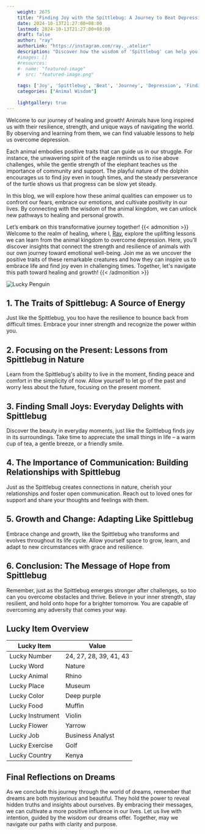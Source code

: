 ```yaml
---
    weight: 2675
    title: "Finding Joy with the Spittlebug: A Journey to Beat Depression"  # Assuming 'title' column exists
    date: 2024-10-13T21:27:00+08:00
    lastmod: 2024-10-13T21:27:00+08:00
    draft: false
    author: "ray"
    authorLink: "https://instagram.com/ray._.atelier"
    description: "Discover how the wisdom of 'Spittlebug' can help you overcome depression and find joy in your life journey."
    #images: []
    #resources:
    #- name: "featured-image"
    #  src: "featured-image.png"
    
    tags: ['Joy', 'Spittlebug', 'Beat', 'Journey', 'Depression', 'Finding']
    categories: ["Animal Wisdom"]
    
    lightgallery: true
---
```

    
Welcome to our journey of healing and growth! Animals have long inspired us with their resilience, strength, and unique ways of navigating the world. By observing and learning from them, we can find valuable lessons to help us overcome depression.

Each animal embodies positive traits that can guide us in our struggle. For instance, the unwavering spirit of the eagle reminds us to rise above challenges, while the gentle strength of the elephant teaches us the importance of community and support. The playful nature of the dolphin encourages us to find joy even in tough times, and the steady perseverance of the turtle shows us that progress can be slow yet steady.

In this blog, we will explore how these animal qualities can empower us to confront our fears, embrace our emotions, and cultivate positivity in our lives. By connecting with the wisdom of the animal kingdom, we can unlock new pathways to healing and personal growth.

Let’s embark on this transformative journey together!
{{< admonition >}}
Welcome to the realm of healing, where I, [Ray](https://instagram.com/ray._.atelier), explore the uplifting lessons we can learn from the animal kingdom to overcome depression. Here, you’ll discover insights that connect the strength and resilience of animals with our own journey toward emotional well-being. Join me as we uncover the positive traits of these remarkable creatures and how they can inspire us to embrace life and find joy even in challenging times. Together, let's navigate this path toward healing and growth!
{{< /admonition >}}

![Lucky Penguin](https://cdn.pixabay.com/photo/2024/09/07/02/34/penguins-9028827_1280.jpg "Lucky Penguin")

## 1. The Traits of Spittlebug: A Source of Energy
Just like the Spittlebug, you too have the resilience to bounce back from difficult times. Embrace your inner strength and recognize the power within you. 

## 2. Focusing on the Present: Lessons from Spittlebug in Nature
Learn from the Spittlebug's ability to live in the moment, finding peace and comfort in the simplicity of now. Allow yourself to let go of the past and worry less about the future, focusing on the present moment.

## 3. Finding Small Joys: Everyday Delights with Spittlebug
Discover the beauty in everyday moments, just like the Spittlebug finds joy in its surroundings. Take time to appreciate the small things in life – a warm cup of tea, a gentle breeze, or a friendly smile.

## 4. The Importance of Communication: Building Relationships with Spittlebug
Just as the Spittlebug creates connections in nature, cherish your relationships and foster open communication. Reach out to loved ones for support and share your thoughts and feelings with them.

## 5. Growth and Change: Adapting Like Spittlebug
Embrace change and growth, like the Spittlebug who transforms and evolves throughout its life cycle. Allow yourself space to grow, learn, and adapt to new circumstances with grace and resilience.

## 6. Conclusion: The Message of Hope from Spittlebug
Remember, just as the Spittlebug emerges stronger after challenges, so too can you overcome obstacles and thrive. Believe in your inner strength, stay resilient, and hold onto hope for a brighter tomorrow. You are capable of overcoming any adversity that comes your way.


## Lucky Item Overview
| Lucky Item          | Value              |
|---------------|--------------------|
| Lucky Number        | 24, 27, 28, 39, 41, 43  |
| Lucky Word          | Nature |
| Lucky Animal        | Rhino |
| Lucky Place         | Museum     |
| Lucky Color         | Deep purple     |
| Lucky Food          | Muffin      |
| Lucky Instrument    | Violin |
| Lucky Flower        | Yarrow    |
| Lucky Job           | Business Analyst       |
| Lucky Exercise      | Golf  |
| Lucky Country       | Kenya    |


##  Final Reflections on Dreams

As we conclude this journey through the world of dreams, remember that dreams are both mysterious and beautiful. They hold the power to reveal hidden truths and insights about ourselves. By embracing their messages, we can cultivate a more positive influence in our lives. Let us live with intention, guided by the wisdom our dreams offer. Together, may we navigate our paths with clarity and purpose.
